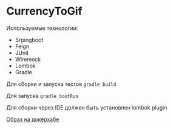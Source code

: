 # CurrencyToGif

Используемые технологии:
- Srpingboot
- Feign
- JUnit
- Wiremock
- Lombok
- Gradle

Для сборки и запуска тестов
`gradle build`

Для запуска
 `gradle bootRun`
 
 Для сборки через IDE должен быть установлен lombok plugin

[Образ на докерхабе](https://hub.docker.com/repository/docker/vlkor/currency_to_gif)
